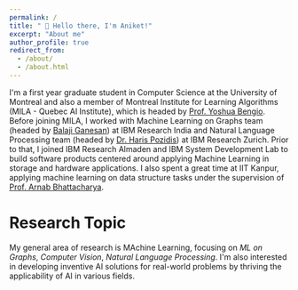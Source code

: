 ```yaml
---
permalink: /
title: " 👋 Hello there, I'm Aniket!"
excerpt: "About me"
author_profile: true
redirect_from: 
  - /about/
  - /about.html
---
```




I'm a first year graduate student in Computer Science at the University of Montreal and also a member of Montreal Institute for Learning Algorithms (MILA - Quebec AI Institute), which is headed by [Prof. Yoshua Bengio](https://yoshuabengio.org/).
Before joining MILA, I worked with Machine Learning on Graphs team (headed by [Balaji Ganesan](https://research.ibm.com/people/balaji-ganesan)) at IBM Research India and Natural Language Processing team (headed by [Dr. Haris Pozidis](https://research.ibm.com/people/haris-pozidis)) at IBM Research Zurich. Prior to that, I joined IBM Research Almaden and IBM System Development Lab to build software products centered around applying Machine Learning in storage and hardware applications. I also spent a great time at IIT Kanpur, applying machine learning on data structure tasks under the supervision of [Prof. Arnab Bhattacharya](https://iitk.ac.in/new/arnab-bhattacharya).

# Research Topic
My general area of research is MAchine Learning, focusing on *ML on Graphs*, *Computer Vision*, *Natural Language Processing*. I'm also interested in developing inventive AI solutions for real-world problems by thriving the applicability of AI in various fields.






